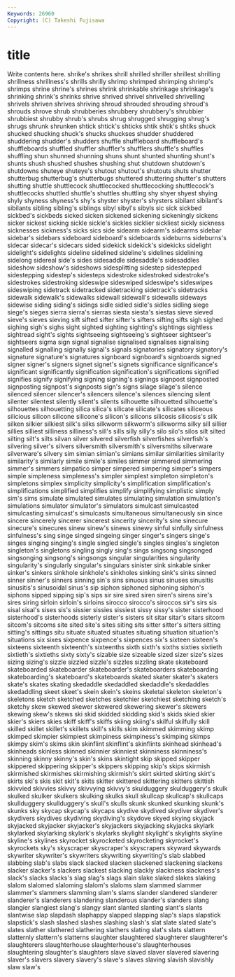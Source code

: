 ```yaml
---
Keywords: 26960 
Copyright: (C) Takeshi Fujisawa
---
```


# title

Write contents here.
shrike's shrikes shrill shrilled
shriller shrillest shrilling shrillness shrillness's shrills shrilly shrimp shrimped shrimping
shrimp's shrimps shrine shrine's shrines shrink shrinkable shrinkage shrinkage's shrinking
shrink's shrinks shrive shrived shrivel shrivelled shrivelling shrivels shriven shrives
shriving shroud shrouded shrouding shroud's shrouds shrove shrub shrubberies shrubbery
shrubbery's shrubbier shrubbiest shrubby shrub's shrubs shrug shrugged shrugging shrug's
shrugs shrunk shrunken shtick shtick's shticks shtik shtik's shtiks shuck
shucked shucking shuck's shucks shuckses shudder shuddered shuddering shudder's shudders
shuffle shuffleboard shuffleboard's shuffleboards shuffled shuffler shuffler's shufflers shuffle's shuffles
shuffling shun shunned shunning shuns shunt shunted shunting shunt's shunts
shush shushed shushes shushing shut shutdown shutdown's shutdowns shuteye shuteye's
shutout shutout's shutouts shuts shutter shutterbug shutterbug's shutterbugs shuttered shuttering
shutter's shutters shutting shuttle shuttlecock shuttlecocked shuttlecocking shuttlecock's shuttlecocks shuttled
shuttle's shuttles shuttling shy shyer shyest shying shyly shyness shyness's
shy's shyster shyster's shysters sibilant sibilant's sibilants sibling sibling's siblings
sibyl sibyl's sibyls sic sick sickbed sickbed's sickbeds sicked sicken
sickened sickening sickeningly sickens sicker sickest sicking sickle sickle's sickles
sicklier sickliest sickly sickness sicknesses sickness's sicks sics side sidearm
sidearm's sidearms sidebar sidebar's sidebars sideboard sideboard's sideboards sideburns sideburns's
sidecar sidecar's sidecars sided sidekick sidekick's sidekicks sidelight sidelight's sidelights
sideline sidelined sideline's sidelines sidelining sidelong sidereal side's sides sidesaddle
sidesaddle's sidesaddles sideshow sideshow's sideshows sidesplitting sidestep sidestepped sidestepping sidestep's
sidesteps sidestroke sidestroked sidestroke's sidestrokes sidestroking sideswipe sideswiped sideswipe's sideswipes
sideswiping sidetrack sidetracked sidetracking sidetrack's sidetracks sidewalk sidewalk's sidewalks sidewall
sidewall's sidewalls sideways sidewise siding siding's sidings sidle sidled sidle's
sidles sidling siege siege's sieges sierra sierra's sierras siesta siesta's
siestas sieve sieved sieve's sieves sieving sift sifted sifter sifter's
sifters sifting sifts sigh sighed sighing sigh's sighs sight sighted
sighting sighting's sightings sightless sightread sight's sights sightseeing sightseeing's sightseer
sightseer's sightseers sigma sign signal signalise signalised signalises signalising signalled
signalling signally signal's signals signatories signatory signatory's signature signature's signatures
signboard signboard's signboards signed signer signer's signers signet signet's signets
significance significance's significant significantly signification signification's significations signified signifies signify
signifying signing signing's signings signpost signposted signposting signpost's signposts sign's
signs silage silage's silence silenced silencer silencer's silencers silence's silences
silencing silent silenter silentest silently silent's silents silhouette silhouetted silhouette's
silhouettes silhouetting silica silica's silicate silicate's silicates siliceous silicious silicon
silicone silicone's silicon's silicons silicosis silicosis's silk silken silkier silkiest
silk's silks silkworm silkworm's silkworms silky sill sillier sillies silliest
silliness silliness's sill's sills silly silly's silo silo's silos silt
silted silting silt's silts silvan silver silvered silverfish silverfishes silverfish's
silvering silver's silvers silversmith silversmith's silversmiths silverware silverware's silvery sim
simian simian's simians similar similarities similarity similarity's similarly simile simile's
similes simmer simmered simmering simmer's simmers simpatico simper simpered simpering
simper's simpers simple simpleness simpleness's simpler simplest simpleton simpleton's simpletons
simplex simplicity simplicity's simplification simplification's simplifications simplified simplifies simplify simplifying
simplistic simply sim's sims simulate simulated simulates simulating simulation simulation's
simulations simulator simulator's simulators simulcast simulcasted simulcasting simulcast's simulcasts simultaneous
simultaneously sin since sincere sincerely sincerer sincerest sincerity sincerity's sine
sinecure sinecure's sinecures sinew sinew's sinews sinewy sinful sinfully sinfulness
sinfulness's sing singe singed singeing singer singer's singers singe's singes
singing singing's single singled single's singles singles's singleton singleton's singletons
singling singly sing's sings singsong singsonged singsonging singsong's singsongs singular
singularities singularity singularity's singularly singular's singulars sinister sink sinkable sinker
sinker's sinkers sinkhole sinkhole's sinkholes sinking sink's sinks sinned sinner
sinner's sinners sinning sin's sins sinuous sinus sinuses sinusitis sinusitis's
sinusoidal sinus's sip siphon siphoned siphoning siphon's siphons sipped sipping
sip's sips sir sire sired siren siren's sirens sire's sires
siring sirloin sirloin's sirloins sirocco sirocco's siroccos sir's sirs sis
sisal sisal's sises sis's sissier sissies sissiest sissy sissy's sister
sisterhood sisterhood's sisterhoods sisterly sister's sisters sit sitar sitar's sitars
sitcom sitcom's sitcoms site sited site's sites siting sits sitter
sitter's sitters sitting sitting's sittings situ situate situated situates situating
situation situation's situations six sixes sixpence sixpence's sixpences six's sixteen
sixteen's sixteens sixteenth sixteenth's sixteenths sixth sixth's sixths sixties sixtieth
sixtieth's sixtieths sixty sixty's sizable size sizeable sized sizer size's
sizes sizing sizing's sizzle sizzled sizzle's sizzles sizzling skate skateboard
skateboarded skateboarder skateboarder's skateboarders skateboarding skateboarding's skateboard's skateboards skated skater
skater's skaters skate's skates skating skedaddle skedaddled skedaddle's skedaddles skedaddling
skeet skeet's skein skein's skeins skeletal skeleton skeleton's skeletons sketch
sketched sketches sketchier sketchiest sketching sketch's sketchy skew skewed skewer
skewered skewering skewer's skewers skewing skew's skews ski skid skidded
skidding skid's skids skied skier skier's skiers skies skiff skiff's
skiffs skiing skiing's skilful skilfully skill skilled skillet skillet's skillets
skill's skills skim skimmed skimming skimp skimped skimpier skimpiest skimpiness
skimpiness's skimping skimps skimpy skim's skims skin skinflint skinflint's skinflints
skinhead skinhead's skinheads skinless skinned skinnier skinniest skinniness skinniness's skinning
skinny skinny's skin's skins skintight skip skipped skipper skippered skippering
skipper's skippers skipping skip's skips skirmish skirmished skirmishes skirmishing skirmish's
skirt skirted skirting skirt's skirts ski's skis skit skit's skits
skitter skittered skittering skitters skittish skivvied skivvies skivvy skivvying skivvy's
skulduggery skulduggery's skulk skulked skulker skulkers skulking skulks skull skullcap
skullcap's skullcaps skullduggery skullduggery's skull's skulls skunk skunked skunking skunk's
skunks sky skycap skycap's skycaps skydive skydived skydiver skydiver's skydivers
skydives skydiving skydiving's skydove skyed skying skyjack skyjacked skyjacker skyjacker's
skyjackers skyjacking skyjacks skylark skylarked skylarking skylark's skylarks skylight skylight's
skylights skyline skyline's skylines skyrocket skyrocketed skyrocketing skyrocket's skyrockets sky's
skyscraper skyscraper's skyscrapers skyward skywards skywriter skywriter's skywriters skywriting skywriting's
slab slabbed slabbing slab's slabs slack slacked slacken slackened slackening
slackens slacker slacker's slackers slackest slacking slackly slackness slackness's slack's
slacks slacks's slag slag's slags slain slake slaked slakes slaking
slalom slalomed slaloming slalom's slaloms slam slammed slammer slammer's slammers
slamming slam's slams slander slandered slanderer slanderer's slanderers slandering slanderous
slander's slanders slang slangier slangiest slang's slangy slant slanted slanting
slant's slants slantwise slap slapdash slaphappy slapped slapping slap's slaps
slapstick slapstick's slash slashed slashes slashing slash's slat slate slated
slate's slates slather slathered slathering slathers slating slat's slats slattern
slatternly slattern's slatterns slaughter slaughtered slaughterer slaughterer's slaughterers slaughterhouse slaughterhouse's
slaughterhouses slaughtering slaughter's slaughters slave slaved slaver slavered slavering slaver's
slavers slavery slavery's slave's slaves slaving slavish slavishly slaw slaw's

